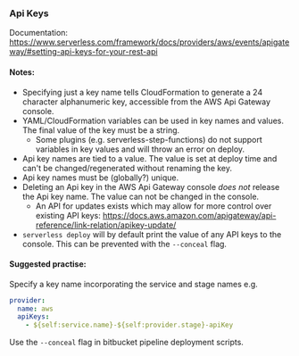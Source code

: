 ### Api Keys ###
Documentation: https://www.serverless.com/framework/docs/providers/aws/events/apigateway/#setting-api-keys-for-your-rest-api

#### Notes: ####
* Specifying just a key name tells CloudFormation to generate a 24 character alphanumeric key, accessible from the AWS Api Gateway console.
* YAML/CloudFormation variables can be used in key names and values. The final value of the key must be a string.
    * Some plugins (e.g. serverless-step-functions) do not support variables in key values and will throw an error on deploy.
* Api key names are tied to a value. The value is set at deploy time and can't be changed/regenerated without renaming the key.
* Api key names must be (globally?) unique.
* Deleting an Api key in the AWS Api Gateway console *does not* release the Api key name. The value can not be changed in the console.
    * An API for updates exists which may allow for more control over existing API keys: https://docs.aws.amazon.com/apigateway/api-reference/link-relation/apikey-update/
* `serverless deploy` will by default print the value of any API keys to the console. This can be prevented with the `--conceal` flag.

#### Suggested practise: ####
Specify a key name incorporating the service and stage names e.g.

```yaml
provider:
  name: aws
  apiKeys:
    - ${self:service.name}-${self:provider.stage}-apiKey
```

Use the `--conceal` flag in bitbucket pipeline deployment scripts.
